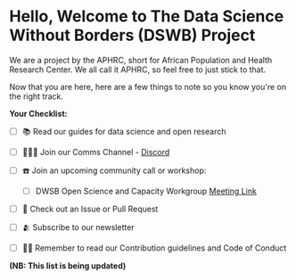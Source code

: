 # Hello, Welcome to The Data Science Without Borders (DSWB) Project

We are a project by the APHRC, short for African Population and Health Research Center. We all call it APHRC, so feel free to just stick to that. 

Now that you are here, here are a few things to note so you know you're on the right track.

**Your Checklist:**

- [ ] 📚 Read our guides for data science and open research
- [ ] 🧑‍🤝‍🧑 Join our Comms Channel - [Discord](https://discord.gg/9Mx2fMjS4g)
- [ ] ☎️ Join an upcoming community call or workshop:
  - [ ] DWSB Open Science and Capacity Workgroup [Meeting Link](https://bit.ly/Open-Science-Capacity-Work-Group-Meeting)
- [ ] 📣 Check out an Issue or Pull Request
- [ ] 🫂 Subscribe to our newsletter 
- [ ] 👩‍💻 Remember to read our Contribution guidelines and Code of Conduct


**(NB: This list is being updated)**

